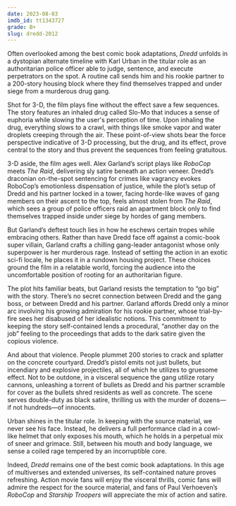 ```yaml
---
date: 2023-08-03
imdb_id: tt1343727
grade: B+
slug: dredd-2012
---
```


Often overlooked among the best comic book adaptations, _Dredd_ unfolds in a dystopian alternate timeline with Karl Urban in the titular role as an authoritarian police officer able to judge, sentence, and execute perpetrators on the spot. A routine call sends him and his rookie partner to a 200-story housing block where they find themselves trapped and under siege from a murderous drug gang.

<!-- end -->

Shot for 3-D, the film plays fine without the effect save a few sequences. The story features an inhaled drug called Slo-Mo that induces a sense of euphoria while slowing the user's perception of time. Upon inhaling the drug, everything slows to a crawl, with things like smoke vapor and water droplets creeping through the air. These point-of-view shots bear the force perspective indicative of 3-D processing, but the drug, and its effect, prove central to the story and thus prevent the sequences from feeling gratuitous.

3-D aside, the film ages well. Alex Garland’s script plays like <span data-imdb-id="tt0093870">_RoboCop_</span> meets <span data-imdb-id="tt1899353">_The Raid_</span>, delivering sly satire beneath an action veneer. Dredd’s draconian on-the-spot sentencing for crimes like vagrancy evokes RoboCop’s emotionless dispensation of justice, while the plot’s setup of Dredd and his partner locked in a tower, facing horde-like waves of gang members on their ascent to the top, feels almost stolen from _The Raid_, which sees a group of police officers raid an apartment block only to find themselves trapped inside under siege by hordes of gang members.

But Garland’s deftest touch lies in how he eschews certain tropes while embracing others. Rather than have Dredd face off against a comic-book super villain, Garland crafts a chilling gang-leader antagonist whose only superpower is her murderous rage. Instead of setting the action in an exotic sci-fi locale, he places it in a rundown housing project. These choices ground the film in a relatable world, forcing the audience into the uncomfortable position of rooting for an authoritarian figure.

The plot hits familiar beats, but Garland resists the temptation to “go big” with the story. There’s no secret connection between Dredd and the gang boss, or between Dredd and his partner. Garland affords Dredd only a minor arc involving his growing admiration for his rookie partner, whose trial-by-fire sees her disabused of her idealistic notions. This commitment to keeping the story self-contained lends a procedural, “another day on the job” feeling to the proceedings that adds to the dark satire given the copious violence.

And about that violence. People plummet 200 stories to crack and splatter on the concrete courtyard. Dredd’s pistol emits not just bullets, but incendiary and explosive projectiles, all of which he utilizes to gruesome effect. Not to be outdone, in a visceral sequence the gang utilize rotary cannons, unleashing a torrent of bullets as Dredd and his partner scramble for cover as the bullets shred residents as well as concrete. The scene serves double-duty as black satire, thrilling us with the murder of dozens—if not hundreds—of innocents.

Urban shines in the titular role. In keeping with the source material, we never see his face. Instead, he delivers a full performance clad in a cowl-like helmet that only exposes his mouth, which he holds in a perpetual mix of sneer and grimace. Still, between his mouth and body language, we sense a coiled rage tempered by an incorruptible core.

Indeed, _Dredd_ remains one of the best comic book adaptations. In this age of multiverses and extended universes, its self-contained nature proves refreshing. Action movie fans will enjoy the visceral thrills, comic fans will admire the respect for the source material, and fans of Paul Verhoeven’s _RoboCop_ and <span data-imdb-id="tt0120201">_Starship Troopers_</span> will appreciate the mix of action and satire.
